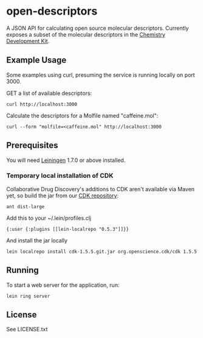 # open-descriptors

A JSON API for calculating open source molecular descriptors. Currently exposes a subset of the molecular descriptors in the [Chemistry Development Kit](https://github.com/cdk/cdk).

## Example Usage

Some examples using curl, presuming the service is running locally on port 3000.

GET a list of available descriptors:
    
    curl http://localhost:3000

Calculate the descriptors for a Molfile named "caffeine.mol":

    curl --form "molfile=<caffeine.mol" http://localhost:3000

## Prerequisites

You will need [Leiningen][1] 1.7.0 or above installed.

[1]: https://github.com/technomancy/leiningen

### Temporary local installation of CDK

Collaborative Drug Discovery's additions to CDK aren't available via Maven yet, so build the jar from our [CDK repository][2]:

    ant dist-large

Add this to your ~/.lein/profiles.clj

    {:user {:plugins [[lein-localrepo "0.5.3"]]}}

And install the jar locally

    lein localrepo install cdk-1.5.5.git.jar org.openscience.cdk/cdk 1.5.5

[2]: https://github.com/cdd/cdk

## Running

To start a web server for the application, run:

    lein ring server

## License

See LICENSE.txt
